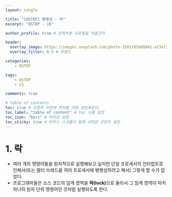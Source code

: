 ```yaml
---
layout: single

title: "[OSTEP] 병행성 - 락"
excerpt: "OSTEP - 10"

author_profile: true # 왼쪽부분 프로필을 띄울건지

header:
  overlay_image: https://images.unsplash.com/photo-1501785888041-af3ef285b470?ixlib=rb-1.2.1&ixid=eyJhcHBfaWQiOjEyMDd9&auto=format&fit=crop&w=1350&q=80
  overlay_filter: 0.5 # 투명도

categories: 
    - OSTEP

tags: 
    - OSTEP
    - CS

comments: true

# table of contents
toc: true # 오른쪽 부분에 목차를 자동 생성해준다.
toc_label: "table of content" # toc 이름 설정
toc_icon: "bars" # 아이콘 설정
toc_sticky: true # 마우스 스크롤과 함께 내려갈 것인지 설정
---
```

# 1. 락
- 여러 개의 명령어들을 원자적으로 실행해보고 싶지만 단일 프로세서의 인터럽트로 인해서(또는 멀티 쓰레드를 여러 프로세서에 병행성하려고 해서) 그렇게 할 수가 없었다.
- 프로그래머들은 소스 코드의 임계 영역을 <strong>락(lock)</strong>으로 둘러서 그 임계 영역이 마치 하나의 원자 단위 명령어인 것처럼 실행되도록 한다.

